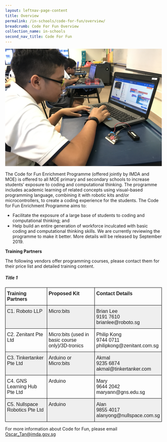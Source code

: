 ```yaml
---
layout: leftnav-page-content
title: Overview
permalink: /in-schools/code-for-fun/overview/
breadcrumb: Code For Fun Overview
collection_name: in-schools
second_nav_title: Code For Fun
---
```

[<img src="/images/in-schools/code-for-fun/code-for-fun.JPG">](https://www.imda.gov.sg/imtalent/programmes/cff)

The Code for Fun Enrichment Programme (offered jointly by IMDA and MOE) is offered to all MOE primary and secondary schools to increase students’ exposure to coding and computational thinking. The programme includes academic learning of related concepts using visual-based programming language, combining it with robotic kits and/or microcontrollers, to create a coding experience for the students.
The Code for Fun Enrichment Programme aims to:
* Facilitate the exposure of a large base of students to coding and computational thinking; and
* Help build an entire generation of workforce inculcated with basic coding and computational thinking skills.
We are currently reviewing the programme to make it better. More details will be released by September 2019.

**Training Partners**

The following vendors offer programming courses, please contact them for their price list and detailed training content.
  
<div class="sgds-accordion">
    <div class="sgds-accordion-set">
        <a class="sgds-accordion-header">
            <h5>Title 1</h5> <i class="sgds-icon sgds-icon-chevron-down"></i>
        </a>
        <div class="sgds-accordion-body">
            <style type="text/css">
.tg  {border-collapse:collapse;border-spacing:0;}
.tg td{font-family:Arial, sans-serif;font-size:14px;padding:10px 5px;border-style:solid;border-width:1px;overflow:hidden;word-break:normal;border-color:black;}
.tg th{font-family:Arial, sans-serif;font-size:14px;font-weight:normal;padding:10px 5px;border-style:solid;border-width:1px;overflow:hidden;word-break:normal;border-color:black;}
.tg .tg-x5q1{font-size:16px;text-align:left;vertical-align:top}
.tg .tg-vox4{font-weight:bold;font-size:16px;text-align:left;vertical-align:top}
.tg .tg-22f5{font-size:16px;background-color:#efefef;text-align:left;vertical-align:top}
</style>
<table class="tg">
  <tr>
    <th class="tg-vox4">Training Partners</th>
    <th class="tg-vox4">Proposed Kit</th>
    <th class="tg-vox4">Contact Details</th>
  </tr>
  <tr>
    <td class="tg-22f5">C1. Roboto LLP</td>
    <td class="tg-22f5">Micro:bits</td>
    <td class="tg-22f5">Brian Lee<br>9191 7610<br>brianlee@roboto.sg</td>
  </tr>
  <tr>
    <td class="tg-x5q1">C2. Zenitant Pte Ltd</td>
    <td class="tg-x5q1">Micro:bits (used in basic course only)/3D-tronics</td>
    <td class="tg-x5q1">Philip Kong<br>9744 0711<br>philipkong@zenitant.com.sg</td>
  </tr>
  <tr>
    <td class="tg-22f5">C3. Tinkertanker Pte Ltd</td>
    <td class="tg-22f5">Arduino or Micro:bits</td>
    <td class="tg-22f5">Akmal<br>9235 6874<br>akmal@tinkertanker.com</td>
  </tr>
  <tr>
    <td class="tg-x5q1">C4. GNS Learning Hub Pte Ltd</td>
    <td class="tg-x5q1">Arduino</td>
    <td class="tg-x5q1">Mary<br>9644 2042<br>maryann@gns.edu.sg</td>
  </tr>
  <tr>
    <td class="tg-22f5">C5. Nullspace Robotics Pte Ltd</td>
    <td class="tg-22f5">Arduino</td>
    <td class="tg-22f5">Alan<br>9855 4017<br>alanyong@nullspace.com.sg</td>
  </tr>
</table>
        </div>
    </div>
</div>

For more information about Code for Fun, please email <Oscar_Tan@imda.gov.sg>
